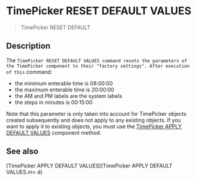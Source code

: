 # TimePicker RESET DEFAULT VALUES

> TimePicker RESET DEFAULT 

## Description

The `TimePicker RESET DEFAULT VALUES command resets the parameters of the TimePicker component to their "factory settings". After execution of this` command:

* the minimum enterable time is 08:00:00
* the maximum enterable time is 20:00:00
* the AM and PM labels are the system labels
* the steps in minutes is 00:15:00

Note that this parameter is only taken into account for TimePicker objects created subsequently and does not apply to any existing objects. If you want to apply it to existing objects, you must use the [TimePicker APPLY DEFAULT VALUES](TimePicker%20APPLY%20DEFAULT%20VALUES.pt.md) component method.

## See also

[TimePicker APPLY DEFAULT VALUES](TimePicker APPLY DEFAULT VALUES.m>
d)
